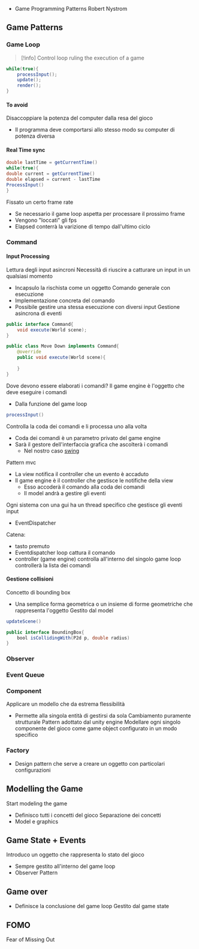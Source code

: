 - Game Programming Patterns Robert Nystrom
## Game Patterns
### Game Loop
>[!info]
>Control loop ruling the execution of a game
```java
while(true){
	processInput();
	update();
	render();
}
```
#### To avoid
Disaccoppiare la potenza del computer dalla resa del gioco
- Il programma deve comportarsi allo stesso modo su computer di potenza diversa
#### Real Time sync
```java
double lastTime = getCurrentTime()
while(true){
double current = getCurrentTime()
double elapsed = current - lastTime
ProcessInput()
}

```
Fissato un certo frame rate
- Se necessario il game loop aspetta per processare il prossimo frame
- Vengono "loccati" gli fps
- Elapsed conterrà la varizione di tempo dall'ultimo ciclo
### Command
#### Input Processing
Lettura degli input asincroni
Necessità di riuscire a catturare un input in un qualsiasi momento
- Incapsulo la rischista come un oggetto
Comando generale con esecuzione
- Implementazione concreta del comando
- Possibile gestire una stessa esecuzione con diversi input
Gestione asincrona di eventi
```java
public interface Command{
	void execute(World scene);
}

public class Move Down implements Command{
	@override
	public void execute(World scene){
		
	}
}
```
Dove devono essere elaborati i comandi?
Il game engine è l'oggetto che deve eseguire i comandi
- Dalla funzione del game loop
```java
processInput()
```
Controlla la coda dei comandi e li processa uno alla volta
- Coda dei comandi è un parametro privato del game engine
- Sarà il gestore dell'interfaccia grafica che ascolterà i comandi
	- Nel nostro caso [swing](https://en.wikipedia.org/wiki/Swing_(Java))

Pattern mvc
- La view notifica il controller che un evento è accaduto
- Il game engine è il controller che gestisce le notifiche della view
	- Esso accoderà il comando alla coda dei comandi
	- Il model andrà a gestire gli eventi

Ogni sistema con una gui ha un thread specifico che gestisce gli eventi input
- EventDispatcher

Catena:
- tasto premuto
- Eventdispatcher loop cattura il comando
- controller (game engine) controlla all'interno del singolo game loop controllerà la lista dei comandi
#### Gestione collisioni
Concetto di bounding box
- Una semplice forma geometrica o un insieme di forme geometriche che rappresenta l'oggetto
Gestito dal model
```java
updateScene()
```
```java
public interface BoundingBox{
	bool isCollidingWith(P2d p, double radius)
}
```

### Observer
### Event Queue
### Component
Applicare un modello che da estrema flessibilità
- Permette alla singola entità di gestirsi da sola
Cambiamento puramente strutturale
Pattern adottato dal unity engine
Modellare ogni singolo componente del gioco come game object configurato in un modo specifico
### Factory
- Design pattern che serve a creare un oggetto con particolari configurazioni
## Modelling the Game
Start modeling the game
- Definisco tutti i concetti del gioco
Separazione dei concetti
- Model e graphics
## Game State + Events
Introduco un oggetto che rappresenta lo stato del gioco
- Sempre gestito all'interno del game loop
- Observer Pattern
## Game over
- Definisce la conclusione del game loop
Gestito dal game state 


## FOMO
Fear of Missing Out